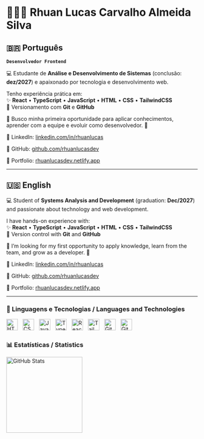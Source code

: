 # 👩🏻‍💻 Rhuan Lucas Carvalho Almeida Silva

## 🇧🇷 Português  
**`Desenvolvedor Frontend`**

💻 Estudante de **Análise e Desenvolvimento de Sistemas** (conclusão: **dez/2027**) e apaixonado por tecnologia e desenvolvimento web.  

Tenho experiência prática em:  
✨ **React** • **TypeScript** • **JavaScript** • **HTML** • **CSS** • **TailwindCSS**  
🔧 Versionamento com **Git** e **GitHub**  

📌 Busco minha primeira oportunidade para aplicar conhecimentos, aprender com a equipe e evoluir como desenvolvedor. 🚀  

🔗 LinkedIn: [linkedin.com/in/rhuanlucas](https://www.linkedin.com/in/rhuanlucas)

🔗 GitHub: [github.com/rhuanlucasdev](https://github.com/rhuanlucasdev)

🔗 Portfolio: [rhuanlucasdev.netlify.app](https://rhuanlucasdev.netlify.app)

---

## 🇺🇸 English  

💻 Student of **Systems Analysis and Development** (graduation: **Dec/2027**) and passionate about technology and web development.  

I have hands-on experience with:  
✨ **React** • **TypeScript** • **JavaScript** • **HTML** • **CSS** • **TailwindCSS**  
🔧 Version control with **Git** and **GitHub**  

📌 I’m looking for my first opportunity to apply knowledge, learn from the team, and grow as a developer. 🚀  

🔗 LinkedIn: [linkedin.com/in/rhuanlucas](https://www.linkedin.com/in/rhuanlucas)

🔗 GitHub: [github.com/rhuanlucasdev](https://github.com/rhuanlucasdev)

🔗 Portfolio: [rhuanlucasdev.netlify.app](https://rhuanlucasdev.netlify.app)

---

### 🤖 Linguagens e Tecnologias / Languages and Technologies

<img align="left" alt="HTML" title="HTML" width="30px" style="padding-right: 10px;" src="https://cdn.jsdelivr.net/gh/devicons/devicon@latest/icons/html5/html5-original.svg"/> 
<img align="left" alt="CSS" title="CSS" width="30px" style="padding-right: 10px;" src="https://cdn.jsdelivr.net/gh/devicons/devicon@latest/icons/css3/css3-original.svg"/>
<img align="left" alt="JavaScript" title="JavaScript" width="30px" style="padding-right: 10px;" src="https://cdn.jsdelivr.net/gh/devicons/devicon@latest/icons/javascript/javascript-original.svg"/> 
<img align="left" alt="TypeScript" title="TypeScript" width="30px" style="padding-right: 10px;" src="https://cdn.jsdelivr.net/gh/devicons/devicon@latest/icons/typescript/typescript-original.svg"/> 
<img align="left" alt="React" title="React" width="30px" style="padding-right: 10px;" src="https://cdn.jsdelivr.net/gh/devicons/devicon@latest/icons/react/react-original.svg"/> 
<img align="left" alt="TailwindCSS" title="TailwindCSS" width="30px" style="padding-right: 10px;" src="https://cdn.jsdelivr.net/gh/devicons/devicon@latest/icons/tailwindcss/tailwindcss-original.svg"/> 
<img align="left" alt="Git" title="Git" width="30px" style="padding-right: 10px;" src="https://cdn.jsdelivr.net/gh/devicons/devicon@latest/icons/git/git-original.svg"/> 
<img align="left" alt="GitHub" title="GitHub" width="30px" style="padding-right: 10px;" src="https://cdn.jsdelivr.net/gh/devicons/devicon@latest/icons/github/github-original.svg"/>

<br/><br/>

### 📊 Estatísticas / Statistics

<p>

<img align="left" alt="GitHub Stats" height="200" src="https://github-readme-stats.vercel.app/api/top-langs/?username=rhuanlucasdev&theme=tokyonight&layout=compact&custom_title=Tecnologias&langs_count=10" />

</p>
